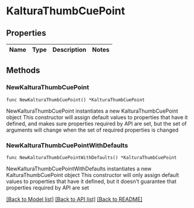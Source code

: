 # KalturaThumbCuePoint

## Properties

Name | Type | Description | Notes
------------ | ------------- | ------------- | -------------

## Methods

### NewKalturaThumbCuePoint

`func NewKalturaThumbCuePoint() *KalturaThumbCuePoint`

NewKalturaThumbCuePoint instantiates a new KalturaThumbCuePoint object
This constructor will assign default values to properties that have it defined,
and makes sure properties required by API are set, but the set of arguments
will change when the set of required properties is changed

### NewKalturaThumbCuePointWithDefaults

`func NewKalturaThumbCuePointWithDefaults() *KalturaThumbCuePoint`

NewKalturaThumbCuePointWithDefaults instantiates a new KalturaThumbCuePoint object
This constructor will only assign default values to properties that have it defined,
but it doesn't guarantee that properties required by API are set


[[Back to Model list]](../README.md#documentation-for-models) [[Back to API list]](../README.md#documentation-for-api-endpoints) [[Back to README]](../README.md)


